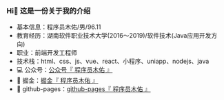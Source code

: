 ### Hi👋 这是一份关于我的介绍

- 基本信息：程序员木佑/男/96.11
- 教育经历：湖南软件职业技术大学(2016～2019)/软件技术(Java应用开发方向)
- 职业：前端开发工程师
- 技术栈：html、css、js、vue、react、小程序、uniapp、nodejs、java
- 💻 公众号：<a href="https://github.com/hitanquan/hitanquan/blob/main/official_account%20qr_code.png" target="_blank">公众号『 程序员木佑 』</a>
- 💪 掘金：<a href="https://juejin.cn/user/3593619013907822" target="_blank">掘金『 程序员木佑 』</a>
- 🌱 github-pages：<a href="https://hitanquan.github.io/" target="_blank">github-pages『 程序员木佑 』</a>

  
<!--
**hitanquan/hitanquan** is a ✨ _special_ ✨ repository because its `README.md` (this file) appears on your GitHub profile.

Here are some ideas to get you started:

- 🔭 I’m currently working on ...
- 🌱 I’m currently learning ...
- 👯 I’m looking to collaborate on ...
- 🤔 I’m looking for help with ...
- 💬 Ask me about ...
- 📫 How to reach me: ...
- 😄 Pronouns: ...
- ⚡ Fun fact: ...
-->

